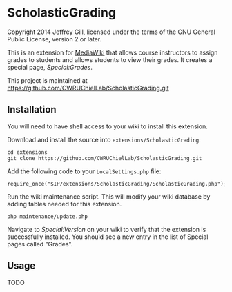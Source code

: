 ScholasticGrading
=================

Copyright 2014 Jeffrey Gill, licensed under the terms of the GNU General
Public License, version 2 or later.

This is an extension for [MediaWiki](www.mediawiki.org) that allows course
instructors to assign grades to students and allows students to view their
grades. It creates a special page, *Special:Grades*.

This project is maintained at
https://github.com/CWRUChielLab/ScholasticGrading.git

Installation
------------

You will need to have shell access to your wiki to install this extension.

Download and install the source into `extensions/ScholasticGrading`:

    cd extensions
    git clone https://github.com/CWRUChielLab/ScholasticGrading.git

Add the following code to your `LocalSettings.php` file:

    require_once("$IP/extensions/ScholasticGrading/ScholasticGrading.php");

Run the wiki maintenance script. This will modify your wiki database by adding
tables needed for this extension.

    php maintenance/update.php

Navigate to *Special:Version* on your wiki to verify that the extension is
successfully installed. You should see a new entry in the list of Special pages
called "Grades".

Usage
-----

TODO

